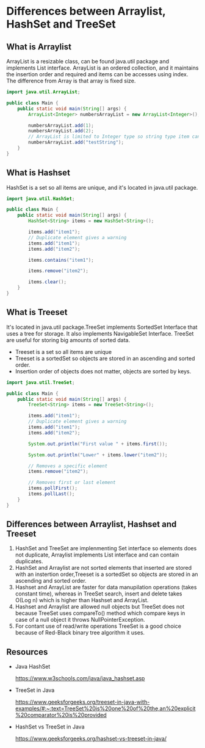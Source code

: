 # Differences between Arraylist, HashSet and TreeSet

## What is Arraylist

ArrayList is a resizable class, can be found java.util package and implements List interface. ArrayList is an ordered
collection, and it maintains the insertion order and required and items can be accesses using index. The difference from
Array is that array is fixed size.

```java
import java.util.ArrayList;

public class Main {
    public static void main(String[] args) {
        ArrayList<Integer> numbersArrayList = new ArrayList<Integer>();

        numbersArrayList.add(1);
        numbersArrayList.add(2);
        // ArrayList is limited to Integer type so string type item can't be added.
        numbersArrayList.add("testString");
    }
}
```

## What is Hashset

HashSet is a set so all items are unique, and it's located in java.util package.

```java
import java.util.HashSet;

public class Main {
    public static void main(String[] args) {
        HashSet<String> items = new HashSet<String>();

        items.add("item1");
        // Duplicate element gives a warning
        items.add("item1");
        items.add("item2");

        items.contains("item1");

        items.remove("item2");

        items.clear();
    }
}
```

## What is Treeset

It's located in java.util package.TreeSet implements SortedSet Interface that uses a tree for storage. It also
implements NavigableSet Interface. TreeSet are useful for storing big amounts of sorted data.

- Treeset is a set so all items are unique
- Treeset is a sortedSet so objects are stored in an ascending and sorted order.
- Insertion order of objects does not matter, objects are sorted by keys.

```java
import java.util.TreeSet;

public class Main {
    public static void main(String[] args) {
        TreeSet<String> items = new TreeSet<String>();

        items.add("item1");
        // Duplicate element gives a warning
        items.add("item1");
        items.add("item2");

        System.out.println("First value " + items.first());

        System.out.println("Lower" + items.lower("item2"));

        // Removes a specific element
        items.remove("item2");

        // Removes first or last element
        items.pollFirst();
        items.pollLast();
    }
}
```

## Differences between Arraylist, Hashset and Treeset

1. HashSet and TreeSet are implenmenting Set interface so elements does not duplicate, Arraylist implements List
   interface and can contain duplicates.
2. HashSet and Arraylist are not sorted elements that inserted are stored with an instertion order,Treeset is a
   sortedSet so objects are stored in an ascending and sorted order.
3. Hashset and ArrayList are faster for data manupilation operations (takes constant time), whereas in TreeSet search,
   insert and delete takes O(Log n) which is higher than Hashset and ArrayList.
4. Hashset and Arraylist are allowed null objects but TreeSet does not because TreeSet uses compareTo() method which
   compare keys in case of a null object it throws NullPointerException.
5. For contant use of read/write operations TreeSet is a good choice because of Red-Black binary tree algorithm it uses.

## Resources

- Java HashSet

  https://www.w3schools.com/java/java_hashset.asp


- TreeSet in Java

  https://www.geeksforgeeks.org/treeset-in-java-with-examples/#:~:text=TreeSet%20is%20one%20of%20the,an%20explicit%20comparator%20is%20provided


- HashSet vs TreeSet in Java

  https://www.geeksforgeeks.org/hashset-vs-treeset-in-java/